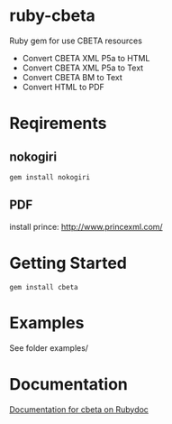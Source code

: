 # ruby-cbeta

Ruby gem for use CBETA resources

* Convert CBETA XML P5a to HTML
* Convert CBETA XML P5a to Text
* Convert CBETA BM to Text
* Convert HTML to PDF

# Reqirements

## nokogiri

	gem install nokogiri

## PDF

install prince: http://www.princexml.com/

# Getting Started

	gem install cbeta

# Examples

See folder examples/

# Documentation

[Documentation for cbeta on Rubydoc](http://www.rubydoc.info/gems/cbeta/)